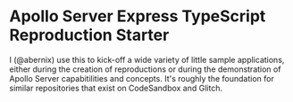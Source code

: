 # Apollo Server Express TypeScript Reproduction Starter

I (@abernix) use this to kick-off a wide variety of little sample applications,
either during the creation of reproductions or during the demonstration of
Apollo Server capabitilities and concepts.  It's roughly the foundation for
similar repositories that exist on CodeSandbox and Glitch.
